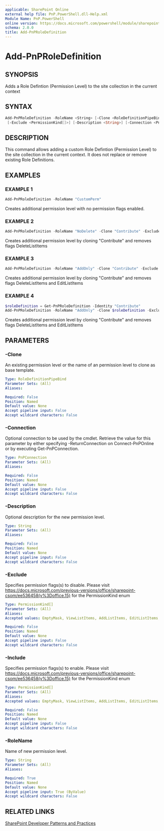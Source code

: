 ```yaml
---
applicable: SharePoint Online
external help file: PnP.PowerShell.dll-Help.xml
Module Name: PnP.PowerShell
online version: https://docs.microsoft.com/powershell/module/sharepoint-pnp/add-pnproledefinition
schema: 2.0.0
title: Add-PnPRoleDefinition
---
```


# Add-PnPRoleDefinition

## SYNOPSIS
Adds a Role Defintion (Permission Level) to the site collection in the current context

## SYNTAX

```powershell
Add-PnPRoleDefinition -RoleName <String> [-Clone <RoleDefinitionPipeBind>] [-Include <PermissionKind[]>]
 [-Exclude <PermissionKind[]>] [-Description <String>] [-Connection <PnPConnection>] [<CommonParameters>]
```

## DESCRIPTION
This command allows adding a custom Role Defintion (Permission Level) to the site collection in the current context. It does not replace or remove existing Role Definitions.

## EXAMPLES

### EXAMPLE 1
```powershell
Add-PnPRoleDefinition -RoleName "CustomPerm"
```

Creates additional permission level with no permission flags enabled.

### EXAMPLE 2
```powershell
Add-PnPRoleDefinition -RoleName "NoDelete" -Clone "Contribute" -Exclude DeleteListItems
```

Creates additional permission level by cloning "Contribute" and removes flags DeleteListItems

### EXAMPLE 3
```powershell
Add-PnPRoleDefinition -RoleName "AddOnly" -Clone "Contribute" -Exclude DeleteListItems, EditListItems
```

Creates additional permission level by cloning "Contribute" and removes flags DeleteListItems and EditListItems

### EXAMPLE 4
```powershell
$roleDefinition = Get-PnPRoleDefinition -Identity "Contribute"
Add-PnPRoleDefinition -RoleName "AddOnly" -Clone $roleDefinition -Exclude DeleteListItems, EditListItems
```

Creates additional permission level by cloning "Contribute" and removes flags DeleteListItems and EditListItems

## PARAMETERS

### -Clone
An existing permission level or the name of an permission level to clone as base template.

```yaml
Type: RoleDefinitionPipeBind
Parameter Sets: (All)
Aliases:

Required: False
Position: Named
Default value: None
Accept pipeline input: False
Accept wildcard characters: False
```

### -Connection
Optional connection to be used by the cmdlet. Retrieve the value for this parameter by either specifying -ReturnConnection on Connect-PnPOnline or by executing Get-PnPConnection.

```yaml
Type: PnPConnection
Parameter Sets: (All)
Aliases:

Required: False
Position: Named
Default value: None
Accept pipeline input: False
Accept wildcard characters: False
```

### -Description
Optional description for the new permission level.

```yaml
Type: String
Parameter Sets: (All)
Aliases:

Required: False
Position: Named
Default value: None
Accept pipeline input: False
Accept wildcard characters: False
```

### -Exclude
Specifies permission flags(s) to disable. Please visit https://docs.microsoft.com/previous-versions/office/sharepoint-csom/ee536458(v%3Doffice.15) for the PermissionKind enum

```yaml
Type: PermissionKind[]
Parameter Sets: (All)
Aliases:
Accepted values: EmptyMask, ViewListItems, AddListItems, EditListItems, DeleteListItems, ApproveItems, OpenItems, ViewVersions, DeleteVersions, CancelCheckout, ManagePersonalViews, ManageLists, ViewFormPages, AnonymousSearchAccessList, Open, ViewPages, AddAndCustomizePages, ApplyThemeAndBorder, ApplyStyleSheets, ViewUsageData, CreateSSCSite, ManageSubwebs, CreateGroups, ManagePermissions, BrowseDirectories, BrowseUserInfo, AddDelPrivateWebParts, UpdatePersonalWebParts, ManageWeb, AnonymousSearchAccessWebLists, UseClientIntegration, UseRemoteAPIs, ManageAlerts, CreateAlerts, EditMyUserInfo, EnumeratePermissions, FullMask

Required: False
Position: Named
Default value: None
Accept pipeline input: False
Accept wildcard characters: False
```

### -Include
Specifies permission flags(s) to enable. Please visit https://docs.microsoft.com/previous-versions/office/sharepoint-csom/ee536458(v%3Doffice.15) for the PermissionKind enum

```yaml
Type: PermissionKind[]
Parameter Sets: (All)
Aliases:
Accepted values: EmptyMask, ViewListItems, AddListItems, EditListItems, DeleteListItems, ApproveItems, OpenItems, ViewVersions, DeleteVersions, CancelCheckout, ManagePersonalViews, ManageLists, ViewFormPages, AnonymousSearchAccessList, Open, ViewPages, AddAndCustomizePages, ApplyThemeAndBorder, ApplyStyleSheets, ViewUsageData, CreateSSCSite, ManageSubwebs, CreateGroups, ManagePermissions, BrowseDirectories, BrowseUserInfo, AddDelPrivateWebParts, UpdatePersonalWebParts, ManageWeb, AnonymousSearchAccessWebLists, UseClientIntegration, UseRemoteAPIs, ManageAlerts, CreateAlerts, EditMyUserInfo, EnumeratePermissions, FullMask

Required: False
Position: Named
Default value: None
Accept pipeline input: False
Accept wildcard characters: False
```

### -RoleName
Name of new permission level.

```yaml
Type: String
Parameter Sets: (All)
Aliases:

Required: True
Position: Named
Default value: None
Accept pipeline input: True (ByValue)
Accept wildcard characters: False
```

## RELATED LINKS

[SharePoint Developer Patterns and Practices](https://aka.ms/sppnp)